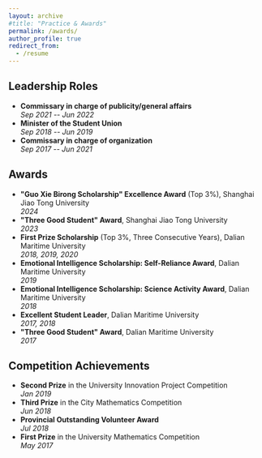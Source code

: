 ```yaml
---
layout: archive
#title: "Practice & Awards"
permalink: /awards/
author_profile: true
redirect_from:
  - /resume
---
```


## Leadership Roles ##
- **Commissary in charge of publicity/general affairs**  
  _Sep 2021 -- Jun 2022_
- **Minister of the Student Union**  
  _Sep 2018 -- Jun 2019_
- **Commissary in charge of organization**  
  _Sep 2017 -- Jun 2021_

## Awards ##
- **"Guo Xie Birong Scholarship" Excellence Award** (Top 3%), Shanghai Jiao Tong University  
  _2024_
- **"Three Good Student" Award**, Shanghai Jiao Tong University  
  _2023_
- **First Prize Scholarship** (Top 3%, Three Consecutive Years), Dalian Maritime University  
  _2018, 2019, 2020_
- **Emotional Intelligence Scholarship: Self-Reliance Award**, Dalian Maritime University  
  _2019_
- **Emotional Intelligence Scholarship: Science Activity Award**, Dalian Maritime University  
  _2018_
- **Excellent Student Leader**, Dalian Maritime University  
  _2017, 2018_
- **"Three Good Student" Award**, Dalian Maritime University  
  _2017_

## Competition Achievements ##
- **Second Prize** in the University Innovation Project Competition  
  _Jan 2019_
- **Third Prize** in the City Mathematics Competition  
  _Jun 2018_
- **Provincial Outstanding Volunteer Award**  
  _Jul 2018_
- **First Prize** in the University Mathematics Competition  
  _May 2017_

